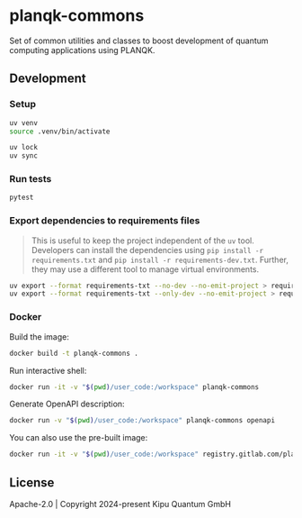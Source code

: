 # planqk-commons

Set of common utilities and classes to boost development of quantum computing applications using PLANQK.

## Development

### Setup

```bash
uv venv
source .venv/bin/activate

uv lock
uv sync
```

### Run tests

```bash
pytest
```

### Export dependencies to requirements files

> This is useful to keep the project independent of the `uv` tool.
> Developers can install the dependencies using `pip install -r requirements.txt` and `pip install -r requirements-dev.txt`.
> Further, they may use a different tool to manage virtual environments.

```bash
uv export --format requirements-txt --no-dev --no-emit-project > requirements.txt
uv export --format requirements-txt --only-dev --no-emit-project > requirements-dev.txt
```

### Docker

Build the image:

```bash
docker build -t planqk-commons .
```

Run interactive shell:

```bash
docker run -it -v "$(pwd)/user_code:/workspace" planqk-commons
```

Generate OpenAPI description:

```bash
docker run -v "$(pwd)/user_code:/workspace" planqk-commons openapi
```

You can also use the pre-built image:

```bash
docker run -it -v "$(pwd)/user_code:/workspace" registry.gitlab.com/planqk-foss/planqk-commons:latest
```

## License

Apache-2.0 | Copyright 2024-present Kipu Quantum GmbH
